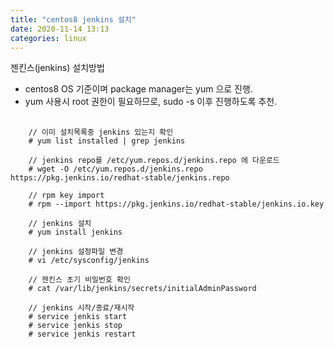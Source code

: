 ```yaml
---
title: "centos8 jenkins 설치"
date: 2020-11-14 13:13
categories: linux
---
```

젠킨스(jenkins) 설치방법
- centos8 OS 기준이며 package manager는 yum 으로 진행.
- yum 사용시 root 권한이 필요하므로, sudo -s 이후 진행하도록 추천.
<pre>
  <code>
    // 이미 설치목록중 jenkins 있는지 확인
    # yum list installed | grep jenkins

    // jenkins repo를 /etc/yum.repos.d/jenkins.repo 에 다운로드
    # wget -O /etc/yum.repos.d/jenkins.repo https://pkg.jenkins.io/redhat-stable/jenkins.repo

    // rpm key import
    # rpm --import https://pkg.jenkins.io/redhat-stable/jenkins.io.key

    // jenkins 설치
    # yum install jenkins

    // jenkins 설정파일 변경
    # vi /etc/sysconfig/jenkins

    // 젠킨스 초기 비밀번호 확인
    # cat /var/lib/jenkins/secrets/initialAdminPassword

    // jenkins 시작/종료/재시작
    # service jenkis start
    # service jenkis stop
    # service jenkis restart
  </code>
</pre>

